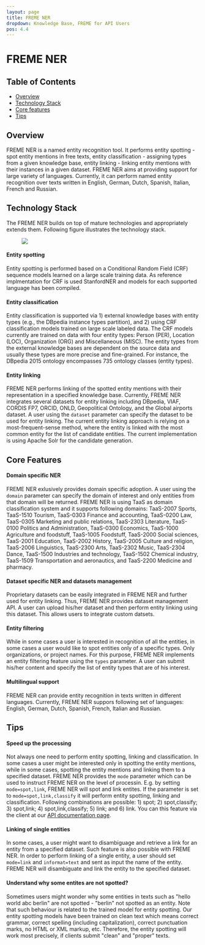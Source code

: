 ```yaml
---
layout: page
title: FREME NER
dropdown: Knowledge Base, FREME for API Users
pos: 4.4
---
```



# FREME NER 

## Table of Contents

* [Overview](#overview)
* [Technology Stack](#technology-stack)
* [Core features](#core-features)
* [Tips](#tips)

## Overview

FREME NER is a named entity recognition tool. It performs entity spotting - spot entity mentions in free texts, entity classification - assigning types from a given knowledge base, entity linking - linking entity mentions with their instances in a given dataset. FREME NER aims at providing support for large variety of languages. Currently, it can perform named entity recognition over texts written in English, German, Dutch, Spanish, Italian, French and Russian.

## Technology Stack

The FREME NER builds on top of mature technologies and appropriately extends them. Following figure illustrates the technology stack. 

<figure>
  <img src="https://docs.google.com/drawings/d/1rBUpgRBlhh0We01PNOpKeCFVaoUEDi9sAah8E28r6WY/pub?w=378&amp;h=401" /> 
</figure>

#### Entity spotting

Entity spotting is performed based on a Conditional Random Field (CRF) sequence models learned on a large scale training data. As reference implmentation for CRF is used StanfordNER and models for each supported language has been compiled.

#### Entity classification

Entity classification is supported via 1) external knowledge bases with entity types (e.g., the DBpedia instance types partition), and 2) using CRF classification models trained on large scale labeled data. The CRF models currently are trained on data with four entity types: Person (PER), Location (LOC), Organization (ORG) and Miscellaneous (MISC). The entity types from the external knowledge bases are dependent on the source data and usually these types are more precise and fine-grained. For instance, the DBpedia 2015 ontology encompasses 735 ontology classes (entity types).

#### Entity linking

FREME NER performs linking of the spotted entity mentions with their representation in a specified knowledge base. Currently, FREME NER integrates several datasets for entity linking including DBpedia, VIAF, CORDIS FP7, ORCID, ONLD, Geopolitical Ontology, and the Global airports dataset. A user using the ```dataset``` parameter can specify the dataset to be used for entity linking.
The current entity linking approach is relying on a most-frequent-sense method, where the entity is linked with the most common entity for the list of candidate entities. The current implementation is using Apache Solr for the candidate generation.

## Core Features

#### Domain specific NER
FREME NER exlusively provides domain specific adoption. A user using the ```domain``` parameter can specify the domain of interest and only entities from that domain will be returned. FREME NER is using TaaS as domain classification system and it supports following domains: TaaS-2007 Sports, TaaS-1510 Tourism, TaaS-0303 Finance and accounting, TaaS-0200 Law, TaaS-0305 Marketing and public relations, TaaS-2303 Literature, TaaS-0100 Politics and Administration, TaaS-0300 Economics, TaaS-1000 Agriculture and foodstuff, TaaS-1005 Foodstuff, TaaS-2000 Social sciences, TaaS-2001 Education, TaaS-2002 History, TaaS-2005 Culture and religion, TaaS-2006 Linguistics, TaaS-2300 Arts, TaaS-2302 Music, TaaS-2304 Dance, TaaS-1500 Industries and technology, TaaS-1502 Chemical industry, TaaS-1509 Transportation and aeronautics, and TaaS-2200 Medicine and pharmacy.

#### Dataset specific NER and datasets management
Proprietary datasets can be easily integrated in FREME NER and further used for entity linking. Thus, FREME NER provides dataset management API. A user can upload his/her dataset and then perform entity linking using this dataset. This allows users to integrate custom datsets.

#### Entity filtering
While in some cases a user is interested in recognition of all the entities, in some cases a user would like to spot entities only of a specific types. Only organizations, or project names. For this purpose, FREME NER implements an entity filtering feature using the ```types``` parameter. A user can submit his/her content and specify the list of entity types that are of his interest. 

#### Multilingual support
FREME NER can provide entity recognition in texts written in different languages. Currently, FREME NER suppors following set of languages: English, German, Dutch, Spanish, French, Italian and Russian.

## Tips

#### Speed up the processing
Not always one need to perform entity spotting, linking and classification. In some cases a user might be interested only in spotting the entity mentions, while in some cases, spotting the entity mentions and linking them to a specified dataset. FREME NER provides the ```mode``` parameter which can be used to instruct FREME NER on the level of processin. E.g. by setting ```mode=spot,link```, FREME NER will spot and link entites. If the parameter is set to ```mode=spot,link,classify``` it will perform entity spotting, linking and classification. Following combinations are possible: 1) spot; 2) spot,classify; 3) spot,link; 4) spot,link,classify; 5) link; and 6) link. You can this feature via the client at our [API documentation page](http://api-dev.freme-project.eu/doc/api-doc/simple.html#!/e-Entity/execute_0).

#### Linking of single entities
In some cases, a user might want to disambiguage and retrieve a link for an entity from a specified dataset. Such feature is also possible with FREME NER. In order to perform linking of a single entity, a user should set ```mode=link``` and ```informat=text``` and sent as input the name of the entity. FREME NER will disambiguate and link the entity to the specified dataset.

#### Understand why some entites are not spotted?
Sometimes users might wonder why some entities in texts such as "hello world abc berlin" are not spotted - "berlin" not spotted as an entity. Note that such behaviour is related to the trained model for entity spotting. Our entity spotting models have been trained on clean text which means correct grammar, correct spelling (including capitalization), correct punctuation marks, no HTML or XML markup, etc. Therefore, the entity spotting will work most precisely, if clients submit "clean" and "proper" texts.
